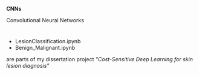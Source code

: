 **CNNs**

Convolutional Neural Networks
#
- LesionClassification.ipynb
- Benign_Malignant.ipynb

are parts of my dissertation project *"Cost-Sensitive Deep Learning for skin lesion diagnosis"*
